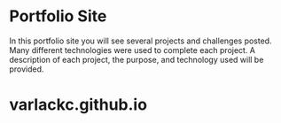 Portfolio Site
==============
In this portfolio site you will see several projects and challenges posted. 
Many different technologies were used to complete each project. 
A description of each project, the purpose, and technology used will be provided. 
# varlackc.github.io

